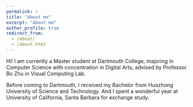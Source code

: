 ```yaml
---
permalink: /
title: "About me"
excerpt: "About me"
author_profile: true
redirect_from: 
  - /about/
  - /about.html
---
```


Hi! I am currently a Master student at Dartmouth College, majoring in Computer Science with concentration in Digital Arts, advised by Professor Bo Zhu in Visual Computing Lab.

Before coming to Dartmouth, I received my Bachelor from Huazhong University of Science and Technology. And I spent a wonderful year at University of California, Santa Barbara for exchange study.

<!-- Projects
======

{% include base_path %} -->

<!-- {% for post in site.projects reversed %}
  {% include archive-single.html %}
{% endfor %} -->


